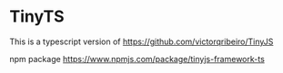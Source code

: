 # TinyTS

This is a typescript version of https://github.com/victorqribeiro/TinyJS

npm package 
https://www.npmjs.com/package/tinyjs-framework-ts
